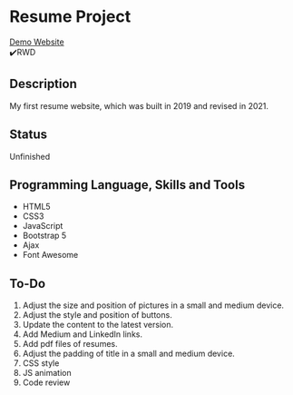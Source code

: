 # Resume Project
[Demo Website](https://kagari0803.github.io/resume/)  
✔️RWD

## Description
My first resume website, which was built in 2019 and revised in 2021.

## Status
Unfinished

## Programming Language, Skills and Tools
* HTML5
* CSS3
* JavaScript
* Bootstrap 5
* Ajax
* Font Awesome

## To-Do
1. Adjust the size and position of pictures in a small and medium device.
2. Adjust the style and position of buttons.
3. Update the content to the latest version.
4. Add Medium and LinkedIn links.
5. Add pdf files of resumes.
6. Adjust the padding of title in a small and medium device.
7. CSS style
8. JS animation
9. Code review
 

